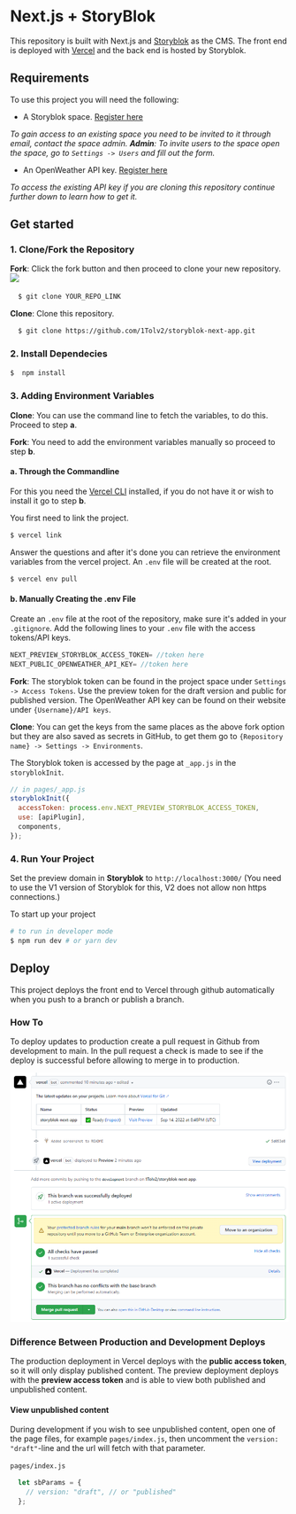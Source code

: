 # Next.js + StoryBlok

This repository is built with Next.js and [Storyblok](https://www.storyblok.com) as the CMS. The front end is deployed with [Vercel](https://vercel.com) and the back end is hosted by Storyblok.

## Requirements
To use this project you will need the following:
- A Storyblok space. [Register here](https://app.storyblok.com/#/signup)
  
*To gain access to an existing space you need to be invited to it through email, contact the space admin.
**Admin**: To invite users to the space open the space, go to `Settings -> Users` and fill out the form.*

- An OpenWeather API key. [Register here](https://home.openweathermap.org/users/sign_up)
  
*To access the existing API key if you are cloning this repository continue further down to learn how to get it.*

## Get started

### 1. Clone/Fork the Repository
**Fork**: Click the fork button and then proceed to clone your new repository.
<img src="/public/fork-screen.png"/>
```sh
  $ git clone YOUR_REPO_LINK
```


**Clone**: Clone this repository.
```sh
  $ git clone https://github.com/1Tolv2/storyblok-next-app.git
```



### 2. Install Dependecies 
```sh
$  npm install
```

### 3. Adding Environment Variables
**Clone**: You can use the command line to fetch the variables, to do this. Proceed to step **a**.

**Fork**: You need to add the environment variables manually so proceed to step **b**.

#### **a. Through the Commandline**
For this you need the [Vercel CLI](https://vercel.com/docs/cli) installed, if you do not have it or wish to install it go to step **b**. 

You first need to link the project.
```sh
$ vercel link
``` 
Answer the questions and after it's done you can retrieve the environment variables from the vercel project. An `.env` file will be created at the root. 
```sh
$ vercel env pull
```

#### **b. Manually Creating the .env File**
Create an `.env` file at the root of the repository, make sure it's added in your `.gitignore`.
Add the following lines to your `.env` file with the access tokens/API keys. 

```js
NEXT_PREVIEW_STORYBLOK_ACCESS_TOKEN= //token here
NEXT_PUBLIC_OPENWEATHER_API_KEY= //token here
```

**Fork**: The storyblok token can be found in the project space under `Settings -> Access Tokens`.
Use the preview token for the draft version and public for published version.
The OpenWeather API key can be found on their website under `{Username}/API keys`.

**Clone**: You can get the keys from the same places as the above fork option but they are also saved as secrets in GitHub, to get them go to `{Repository name} -> Settings -> Environments`.

The Storyblok token is accessed by the page at `_app.js` in the `storyblokInit`.
```js
// in pages/_app.js
storyblokInit({
  accessToken: process.env.NEXT_PREVIEW_STORYBLOK_ACCESS_TOKEN,
  use: [apiPlugin],
  components,
});
```

### 4. Run Your Project
Set the preview domain in <strong>Storyblok</strong> to `http://localhost:3000/` (You need to use the V1 version of Storyblok for this, V2 does not allow non https connections.)

To start up your project
```sh
# to run in developer mode
$ npm run dev # or yarn dev
```

## Deploy
This project deploys the front end to Vercel through github automatically when you push to a branch or publish a branch.

### **How To**
To deploy updates to production create a pull request in Github from development to main. In the pull request a check is made to see if the deploy is successful before allowing to merge in to production.

<img src="/public/pull-request-verification-screenshot.png" alt="screenshot of an approved pull request"/>

### **Difference Between Production and Development Deploys**

The production deployment in Vercel deploys with the **public access token**, so it will only display published content. The preview deployment deploys with the **preview access token** and is able to view both published and unpublished content.

#### **View unpublished content**
During development if you wish to see unpublished content, open one of the page files, for example `pages/index.js`, then uncomment the `version: "draft"`-line and the url will fetch with that parameter. 

`pages/index.js`
```js
  let sbParams = {
    // version: "draft", // or "published"
  };
```
